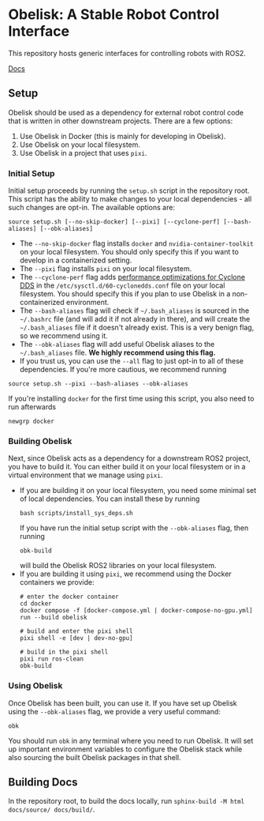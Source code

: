 # Obelisk: A Stable Robot Control Interface
This repository hosts generic interfaces for controlling robots with ROS2.

[Docs](https://caltech-amber.github.io/obelisk/)

## Setup
Obelisk should be used as a dependency for external robot control code that is written in other downstream projects. There are a few options:
1. Use Obelisk in Docker (this is mainly for developing in Obelisk).
2. Use Obelisk on your local filesystem.
3. Use Obelisk in a project that uses `pixi`.

### Initial Setup
Initial setup proceeds by running the `setup.sh` script in the repository root. This script has the ability to make changes to your local dependencies - all such changes are opt-in. The available options are:
```
source setup.sh [--no-skip-docker] [--pixi] [--cyclone-perf] [--bash-aliases] [--obk-aliases]
```
* The `--no-skip-docker` flag installs `docker` and `nvidia-container-toolkit` on your local filesystem. You should only specify this if you want to develop in a containerized setting.
* The `--pixi` flag installs `pixi` on your local filesystem.
* The `--cyclone-perf` flag adds [performance optimizations for Cyclone DDS](https://github.com/ros2/rmw_cyclonedds?tab=readme-ov-file#performance-recommendations) in the `/etc/sysctl.d/60-cyclonedds.conf` file on your local filesystem. You should  specify this if you plan to use Obelisk in a non-containerized environment.
* The `--bash-aliases` flag will check if `~/.bash_aliases` is sourced in the `~/.bashrc` file (and will add it if not already in there), and will create the `~/.bash_aliases` file if it doesn't already exist. This is a very benign flag, so we recommend using it.
* The `--obk-aliases` flag will add useful Obelisk aliases to the `~/.bash_aliases` file. **We highly recommend using this flag.**
* If you trust us, you can use the `--all` flag to just opt-in to all of these dependencies.
If you're more cautious, we recommend running
```
source setup.sh --pixi --bash-aliases --obk-aliases
```
If you're installing `docker` for the first time using this script, you also need to run afterwards
```
newgrp docker
```

### Building Obelisk
Next, since Obelisk acts as a dependency for a downstream ROS2 project, you have to build it. You can either build it on your local filesystem or in a virtual environment that we manage using `pixi`.

* If you are building it on your local filesystem, you need some minimal set of local dependencies. You can install these by running
    ```
    bash scripts/install_sys_deps.sh
    ```
    If you have run the initial setup script with the `--obk-aliases` flag, then running
    ```
    obk-build
    ```
    will build the Obelisk ROS2 libraries on your local filesystem.
* If you are building it using `pixi`, we recommend using the Docker containers we provide:
    ```
    # enter the docker container
    cd docker
    docker compose -f [docker-compose.yml | docker-compose-no-gpu.yml] run --build obelisk

    # build and enter the pixi shell
    pixi shell -e [dev | dev-no-gpu]

    # build in the pixi shell
    pixi run ros-clean
    obk-build
    ```

### Using Obelisk
Once Obelisk has been built, you can use it. If you have set up Obelisk using the `--obk-aliases` flag, we provide a very useful command:
```
obk
```
You should run `obk` in any terminal where you need to run Obelisk. It will set up important environment variables to configure the Obelisk stack while also sourcing the built Obelisk packages in that shell.

## Building Docs
In the repository root, to build the docs locally, run `sphinx-build -M html docs/source/ docs/build/`.
